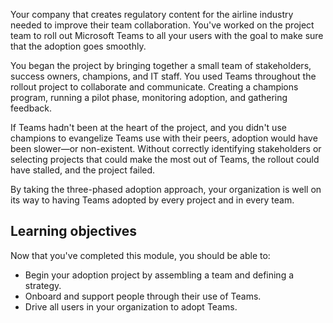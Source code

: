 Your company that creates regulatory content for the airline industry needed to improve their team collaboration. You've worked on the project team to roll out Microsoft Teams to all your users with the goal to make sure that the adoption goes smoothly.

You began the project by bringing together a small team of stakeholders, success owners, champions, and IT staff. You used Teams throughout the rollout project to collaborate and communicate. Creating a champions program, running a pilot phase, monitoring adoption, and gathering feedback.

If Teams hadn't been at the heart of the project, and you didn't use champions to evangelize Teams use with their peers, adoption would have been slower—or non-existent. Without correctly identifying stakeholders or selecting projects that could make the most out of Teams, the rollout could have stalled, and the project failed.

By taking the three-phased adoption approach, your organization is well on its way to having Teams adopted by every project and in every team.

## Learning objectives

Now that you've completed this module, you should be able to:

- Begin your adoption project by assembling a team and defining a strategy.
- Onboard and support people through their use of Teams.
- Drive all users in your organization to adopt Teams.

